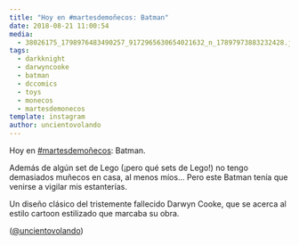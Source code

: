 ```yaml
---
title: "Hoy en #martesdemoñecos: Batman"
date: 2018-08-21 11:00:54
media: 
  - 38026175_1798976483490257_9172965630654021632_n_17897973883232428.jpg
tags: 
  - darkknight
  - darwyncooke
  - batman
  - dccomics
  - toys
  - monecos
  - martesdemonecos
template: instagram
author: uncientovolando
---
```


Hoy en [#martesdemoñecos](/tags/martesdemonecos): Batman.

Además de algún set de Lego (¡pero qué sets de Lego!) no tengo demasiados muñecos en casa, al menos míos… Pero este Batman tenía que venirse a vigilar mis estanterías.

Un diseño clásico del tristemente fallecido Darwyn Cooke, que se acerca al estilo cartoon estilizado que marcaba su obra.

([@uncientovolando](https://instagram.com/uncientovolando))
